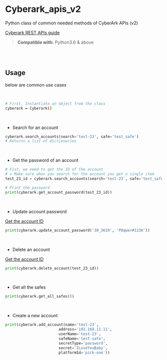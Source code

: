 # Cyberark_apis_v2
Python class of common needed methods of CyberArk APIs (v2)

[Cyberark REST APIs guide](https://docs.cyberark.com/Product-Doc/OnlineHelp/PAS/Latest/en/Content/WebServices/Implementing%20Privileged%20Account%20Security%20Web%20Services%20.htm?tocpath=Developer%7CREST%20APIs%7C_____0)

> **Compatible with:** Python3.6 & above 


<br>

<br>

## Usage
below are common use cases

<br>

```bash
# First, Instantiate an object from the class
cyberark = Cyberark()
```

<br>

* Search for an account

```python
cyberark.search_accounts(search='test-23', safe='test_safe')
# Returns a list of dictionaries
```

<br>

* Get the password of an account

<a id=_get_account_id_></a>

```python
# Fist, we need to get the ID of the account
# > Make sure when you search for the account you get a single item
test_23_id = cyberark.search_accounts(search='test-23', safe='test_safe')[0].get('id')

# Print the password
print(cyberark.get_account_password(test_23_id))
```

<br>

* Update account password

[Get the account ID](#_get_account_id_)

```python
print(cyberark.update_account_password('30_3619', 'POqwer#123m'))
```

<br>

* Delete an account

[Get the account ID](#_get_account_id_)

```python
print(cyberark.delete_account(test_23_id))
```

<br>

* Get all the safes

```python
print(cyberark.get_all_safes())
```

<br>

* Create a new account

```python
print(cyberark.add_account(name='test-23',
                        address='192.168.11.11',
                        userName='test-23',
                        safeName='test-safe',
                        secretType='password',
                        secret='ILoveYouBaby',
                        platformId='pick-one'))
```


